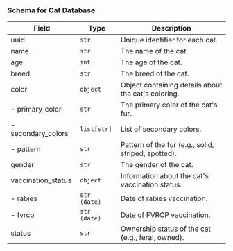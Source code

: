 ### Schema for Cat Database

| **Field**          | **Type**     | **Description**                                     |
| ------------------ | ------------ | --------------------------------------------------- |
| uuid               | `str`        | Unique identifier for each cat.                     |
| name               | `str`        | The name of the cat.                                |
| age                | `int`        | The age of the cat.                                 |
| breed              | `str`        | The breed of the cat.                               |
| color              | `object`     | Object containing details about the cat's coloring. |
| - primary_color    | `str`        | The primary color of the cat's fur.                 |
| - secondary_colors | `list[str]`  | List of secondary colors.                           |
| - pattern          | `str`        | Pattern of the fur (e.g., solid, striped, spotted). |
| gender             | `str`        | The gender of the cat.                              |
| vaccination_status | `object`     | Information about the cat's vaccination status.     |
| - rabies           | `str (date)` | Date of rabies vaccination.                         |
| - fvrcp            | `str (date)` | Date of FVRCP vaccination.                          |
| status             | `str`        | Ownership status of the cat (e.g., feral, owned).   |

